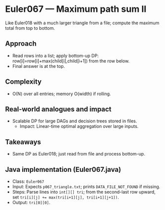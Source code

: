 # Euler067 — Maximum path sum II

Like Euler018 with a much larger triangle from a file; compute the maximum total from top to bottom.

## Approach

- Read rows into a list; apply bottom-up DP: row[i]=row[i]+max(child[i],child[i+1]) from the row below.
- Final answer is at the top.

## Complexity
- O(N) over all entries; memory O(width) if rolling.

## Real-world analogues and impact
- Scalable DP for large DAGs and decision trees stored in files.
  - Impact: Linear-time optimal aggregation over large inputs.

## Takeaways
- Same DP as Euler018; just read from file and process bottom-up.


## Java implementation (Euler067.java)

- Class: `Euler067`
- Input: Expects `p067_triangle.txt`; prints `DATA_FILE_NOT_FOUND` if missing.
- Steps: Parse lines into `int[][] tri`; from the second-last row upward, set `tri[i][j] += max(tri[i+1][j], tri[i+1][j+1])`.
- Output: `tri[0][0]`.
